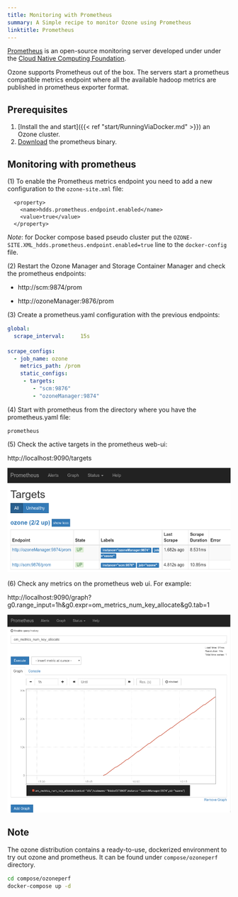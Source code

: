 ```yaml
---
title: Monitoring with Prometheus
summary: A Simple recipe to monitor Ozone using Prometheus
linktitle: Prometheus
---
```

<!---
  Licensed to the Apache Software Foundation (ASF) under one or more
  contributor license agreements.  See the NOTICE file distributed with
  this work for additional information regarding copyright ownership.
  The ASF licenses this file to You under the Apache License, Version 2.0
  (the "License"); you may not use this file except in compliance with
  the License.  You may obtain a copy of the License at

      http://www.apache.org/licenses/LICENSE-2.0

  Unless required by applicable law or agreed to in writing, software
  distributed under the License is distributed on an "AS IS" BASIS,
  WITHOUT WARRANTIES OR CONDITIONS OF ANY KIND, either express or implied.
  See the License for the specific language governing permissions and
  limitations under the License.
-->

[Prometheus](https://prometheus.io/) is an open-source monitoring server developed under under the [Cloud Native Computing Foundation](https://www.cncf.io/).

Ozone supports Prometheus out of the box. The servers start a prometheus
compatible metrics endpoint where all the available hadoop metrics are published in prometheus exporter format.

## Prerequisites

 1. [Install the and start]({{< ref "start/RunningViaDocker.md" >}}) an Ozone cluster.
 2. [Download](https://prometheus.io/download/#prometheus) the prometheus binary.

## Monitoring with prometheus

(1) To enable the Prometheus metrics endpoint you need to add a new configuration to the `ozone-site.xml` file:

```
  <property>
    <name>hdds.prometheus.endpoint.enabled</name>
    <value>true</value>
  </property>
```

_Note_: for Docker compose based pseudo cluster put the `OZONE-SITE.XML_hdds.prometheus.endpoint.enabled=true` line to the `docker-config` file.

(2) Restart the Ozone Manager and Storage Container Manager and check the prometheus endpoints:

 * http://scm:9874/prom

 * http://ozoneManager:9876/prom

(3) Create a prometheus.yaml configuration with the previous endpoints:

```yaml
global:
  scrape_interval:     15s

scrape_configs:
  - job_name: ozone
    metrics_path: /prom
    static_configs:
     - targets:
        - "scm:9876"
        - "ozoneManager:9874"
```

(4) Start with prometheus from the directory where you have the prometheus.yaml file:

```
prometheus
```

(5) Check the active targets in the prometheus web-ui:

http://localhost:9090/targets

![Prometheus target page example](prometheus.png)


(6) Check any metrics on the prometheus web ui. For example:

http://localhost:9090/graph?g0.range_input=1h&g0.expr=om_metrics_num_key_allocate&g0.tab=1

![Prometheus target page example](prometheus-key-allocate.png)

## Note

The ozone distribution contains a ready-to-use, dockerized environment to try out ozone and prometheus. It can be found under `compose/ozoneperf` directory.

```bash
cd compose/ozoneperf
docker-compose up -d
```